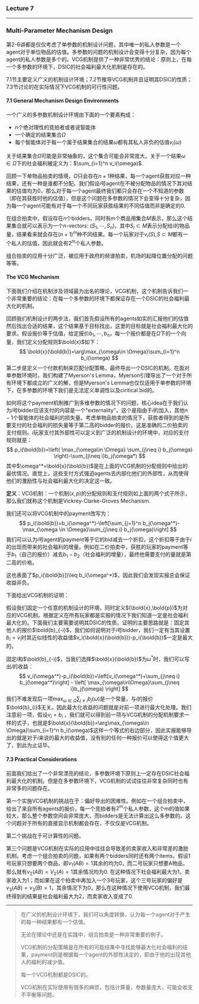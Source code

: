 ### Lecture 7

-----

### Multi-Parameter Mechanism Design

第2-6讲都是仅仅考虑了单参数的机制设计问题，其中唯一的私人参数是一个agent对于单位物品的估值。多参数的问题的机制设计会变得十分复杂，因为每个agent的私人参数是多个的。VCG机制提供了一种非常优秀的结论：原则上，在每一个多参数的环境下，DSIC的社会福利最大化机制是存在的。

7.1节主要定义广义的机制设计环境；7.2节推导VCG机制并且证明其DSIC的性质；7.3节讨论的在实际情况下VCG机制的可行性问题。

#### 7.1 General Mechanism Design Environments

一个广义的多参数机制设计环境由下面的一个要素构成：

- $n$个绝对理性的竞拍者或者说智能体
- 一个确定的结果集合$\Omega$
- 每个智能体对于每一个属于结果集合的结果$\omega$都有其私人非负的估值$v_i(\omega)$

关于结果集合$\Omega$可能是非常抽象的，这个集合可能会非常庞大。关于一个结果$\omega\in \Omega$下的社会福利被定义为：$\sum_{i=1}^n v_i(\omega)$.

回顾一下单物品拍卖的情境，$\Omega$只会存在$n+1$种结果，每一个agent获胜对应一种结果，还有一种是谁都不分配。我们假设$i$号agent在不被分配物品的情况下其对结果的估值均为0，那么对于每一个agent最终我们都只会存在一个不知道的参数（即在其获胜时他的估值），但是这个问题在多参数的情况下会变得十分复杂，因为每一个agent可能有对于每一个不同玩家获胜结果的不同估值而非是确定的0.

在组合拍卖中，假设存在$n$个bidders，同时有$m$个商品用集合$M$表示，那么这个结果集合就可以表示为一个$n$-vectors: $(S_1,\cdots,S_n)$，其中$S_i\subset M$表示分配给$i$的物品量，结果看来就会存在$(n+1)^m$种不同结果。每一个玩家对于$v_i(S)$,$S\subset M$都有一个私人的估值，因此就会有$2^m$个私人参数。

组合拍卖的应用十分广泛，被应用于政府的频谱拍卖，机场的起降位置分配的问题等等。

#### The VCG Mechanism

下面我们介绍在机制涉及领域最为出名的理论，VCG机制，这个机制告诉我们一个非常重要的结论：在每一个多参数的环境下都保证存在一个DSIC的社会福利最大化的机制。

回顾我们机制设计的两步法，我们首先假设所有的agents如实的汇报他们的估值然后找出合适的结果，这个结果基于目标找出，这里的目标就是社会福利最大化的要求。假设报价等于估值，给定报价$b_1,\cdots,b_n$，每一个报价都是在$\Omega$下的一个向量，我们定义分配规则$\bold{x}$如下：
$$
\bold{x}(\bold{b})=\arg\max_{\omega\in \Omega}\sum_{i=1}^n b_i(\omega)
$$
第二步是定义一个付款机制来匹配分配策略，最终导出一个DSIC的机制。在面对单参数环境时，我们构建了Myerson's Lemma，Myerson引理导出了一个对于所有环境下都成立的广义的解，但是Myerson's Lemma也仅仅适用于单参数的环境下，在多参数的环境下我们是无法定义单调性以及ciritical bid的。

如何将这个payment机制推广到多维参数的情况下的问题，核心idea在于我们认为$i$号bidder应该支付的内容是一个"externality"，这个是指由于$i$的加入，其他$n-1$个智能体的社会福利的损失量。考虑单物品拍卖的情况下，获胜者得到的是所要支付的社会福利的损失量等于第二高的bidder的报价。这是准确的二价拍卖的支付规则。$i$玩家支付其外部性可以定义到广泛的机制设计的环境中，对应的支付规则就是：
$$
p_i(\bold{b})=\left( \max_{\omega\in \Omega} \sum_{j\neq i} b_j(\omega) \right)-\sum_{j\neq i}b_j(\omega*)
$$
其中$\omega^*=\bold{x}(\bold{b})$是在上面的VCG机制的分配规则中给出的最优情况。直觉上，这些支付方式强迫agents去内部化他们的外部性，从而使得他们的激励性与社会福利最大化的决定这一致。

**定义**：VCG机制：一个机制$(x,p)$的分配规则和支付规则如上面的两个式子所示，那么我们就称这个机制是Vickrey-Clarke-Groves Mechanism.

我们还可以将VCG机制中的payment改写为：
$$
p_i(\bold{b})=b_i(\omega^*)-\left[\sum_{j=1}^n b_j(\omega^*)-\max_{\omega \in \Omega}\sum_{j\neq i} b_j(\omega)\right]
$$
我们可以认为$i$号agent的payment等于它的bid减去一个折扣，这个折扣等于由于$i$的出现而带来的社会福利的增量。例如在二价拍卖中，获胜的玩家的payment等于$b_1$（自己的报价）减去$b_1-b_2$（社会福利的增量），最终他需要支付的量就是第二高的价格。

这也表面了$p_i(\bold{b}])\leq b_i(\omega^*)$，因此我们会发现实报总会保证收益非负。

下面给出VCG机制的证明：

假设我们固定一个任意的机制设计的环境，同时定义$(\bold{x},\bold{p})$为对应的VCG机制。根据定义在所有玩家都是实报的情况下我们知道一定是社会福利最大化的。下面我们主要需要说明其DSIC的性质。证明的主要思路就是：固定其他人的报价$\bold{b}_{-i}$，我们如何说明对于$i$号bidder，我们一定有当其设置$b_i=v_i$时其近似线性的收益值$v_i(\bold{x}(\bold{b}))-p_i(\bold{b})$一定是最大的。

固定$i$和$\bold{b}_{-i}$，当我们选择$\bold{x}(\bold{b})$为$\omega^*$时，我们可以写出$i$的收益：
$$
v_i(\omega^*)-p_i(\bold{b})=\left[v_i(\omega^*)+\sum_{j\neq i} b_j(\omega^*)\right] - \left[ \max_{\omega\in\Omega}\sum_{j\neq i}b_j(\omega) \right]
$$
我们不难发现后一项$\max_{\omega\in\Omega}\sum_{j\neq i}b_j(\omega)$是一个常量，与$i$的报价$\bold{b}_{i}$无关。因此最大化收益的问题就是对前一项进行最大化处理。我们注意前一项，假设$v_i=b_i$ ，我们就可以得到前一项与VCG机制的分配机制要求一样的式子，也就是$\bold{x}(\bold{b})=\arg\max_{\omega\in \Omega}\sum_{i=1}^n b_i(\omega)$这样一个等式的右边部分，因此实报能够导出的就是对于$i$来说的最大的收益值，没有别的任何一种报价可以使得这个值更大了，到此为止证毕。

#### 7.3 Practical Considerations

前面我们给出了一个非常漂亮的结论，多参数环境下原则上一定存在DSIC社会福利最大化的机制。但是在多参数环境下，VCG机制的试试往往非常复杂同时也有非常多的问题存在。

第一个实施VCG机制的挑战在于：偏好导出的困难性。例如在一个组合拍卖中，给出了来自所有agents的报价，每一个竞拍者有$2^m$个私人参数，这个$m$的值如果较大，那么整个参数空间会非常庞大，而bidders是无法计算出这么多参数的。这个问题对于所有的直接显示机制都会存在，不仅仅是VCG机制。

第二个挑战在于可计算性的问题。

第三个问题是VCG机制在实际的应用中往往会导致差的卖家收入和非常差的激励机制。考虑一个组合拍卖的问题，如果有两个bidders同时还有两个items，假设1号玩家只想要两个商品，即$v_1(AB)=1$其余的均为0，而二号玩家只想要A物品，那么就有$v_2(AB)=V_2(A)=1$其余情况均为0. 在这种情况下社会福利最大为1，卖家收入为1；而如果在这个拍卖中再加入一个3号玩家，这个三号玩家的偏好是$v_3(AB)=v_3(B)=1$，其余情况下为0，那么在这种情况下使用VCG机制，我们最终得到的结果是社会福利最大为2，而卖家收入变成了0.

----

> 在广义的机制设计环境下，我们可以角度转换，认为每一个agent对于产生的每一种结果都有一个估值。
>
> 无论在理论中还是在实践中，组合拍卖是一种非常重要的例子。
>
> VCG机制的分配策略是在所有的可能结果中寻找能够最大化社会福利的结果，payment则是根据每一个agent的外部性决定的，即由于他的出现其他人的福利的减少值。
>
> 每一个VCG机制都是DSIC的。
>
> VCG机制在实际使用有很多的麻烦，包括计算量，参数量庞大，可能会收支不平衡等问题。



